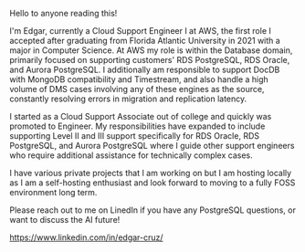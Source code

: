 Hello to anyone reading this!

I'm Edgar, currently a Cloud Support Engineer I at AWS, the first role I accepted after graduating from Florida Atlantic University in 2021 with a major in Computer Science. At AWS my role is within the Database domain, primarily focused on supporting customers' RDS PostgreSQL, RDS Oracle, and Aurora PostgreSQL. I additionally am responsible to support DocDB with MongoDB compatibility and Timestream, and also handle a high volume of DMS cases involving any of these engines as the source, constantly resolving errors in migration and replication latency.

I started as a Cloud Support Associate out of college and quickly was promoted to Engineer. My responsibilities have expanded to include supporting Level II and III support specifically for RDS Oracle, RDS PostgreSQL, and Aurora PostgreSQL where I guide other support engineers who require additional assistance for technically complex cases.

I have various private projects that I am working on but I am hosting locally as I am a self-hosting enthusiast and look forward to moving to a fully FOSS environment long term.

Please reach out to me on LinedIn if you have any PostgreSQL questions, or want to discuss the AI future!

https://www.linkedin.com/in/edgar-cruz/
